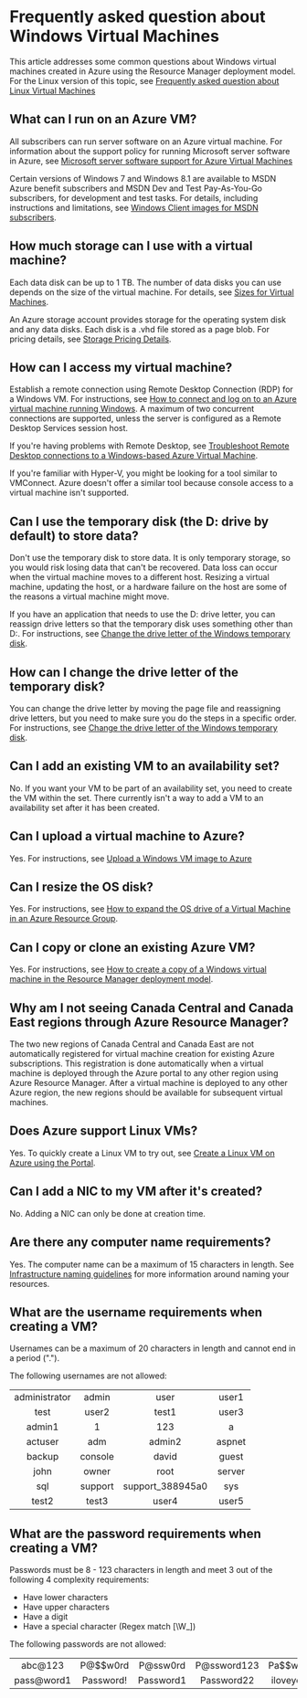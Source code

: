 <properties
	pageTitle="FAQ for Windows VMs | Azure"
	description="Provides answers to some of the common questions about Windows virtual machines created with the Resource Manager model."
	services="virtual-machines-windows"
	documentationCenter=""
	authors="cynthn"
	manager="timlt"
	editor=""
	tags="azure-resource-management"/>

<tags
	ms.service="virtual-machines-windows"
	ms.workload="infrastructure-services"
	ms.tgt_pltfrm="vm-windows"
	ms.devlang="na"
	ms.topic="article"
	ms.date="08/16/2016"
	wacn.date=""
	ms.author="cynthn"/>

# Frequently asked question about Windows Virtual Machines 


This article addresses some common questions about Windows virtual machines created in Azure using the Resource Manager deployment model. For the Linux version of this topic, see [Frequently asked question about Linux Virtual Machines](/documentation/articles/virtual-machines-linux-faq/)

## What can I run on an Azure VM?

All subscribers can run server software on an Azure virtual machine. For information about the support policy for running Microsoft server software in Azure, see [Microsoft server software support for Azure Virtual Machines](https://support.microsoft.com/kb/2721672)

Certain versions of Windows 7 and Windows 8.1 are available to MSDN Azure benefit subscribers and MSDN Dev and Test Pay-As-You-Go subscribers, for development and test tasks. For details, including instructions and limitations, see [Windows Client images for MSDN subscribers](http://azure.microsoft.com/blog/2014/05/29/windows-client-images-on-azure/). 


## How much storage can I use with a virtual machine?

Each data disk can be up to 1 TB. The number of data disks you can use depends on the size of the virtual machine. For details, see [Sizes for Virtual Machines](/documentation/articles/virtual-machines-windows-sizes/).

An Azure storage account provides storage for the operating system disk and any data disks. Each disk is a .vhd file stored as a page blob. For pricing details, see [Storage Pricing Details](/pricing/details/storage/).


## How can I access my virtual machine?

Establish a remote connection using Remote Desktop Connection (RDP) for a Windows VM. For instructions, see [How to connect and log on to an Azure virtual machine running Windows](/documentation/articles/virtual-machines-windows-connect-logon/). A maximum of two concurrent connections are supported, unless the server is configured as a Remote Desktop Services session host.  


If you're having problems with Remote Desktop, see [Troubleshoot Remote Desktop connections to a Windows-based Azure Virtual Machine](/documentation/articles/virtual-machines-windows-troubleshoot-rdp-connection/). 

If you're familiar with Hyper-V, you might be looking for a tool similar to VMConnect. Azure doesn't offer a similar tool because console access to a virtual machine isn't supported.

## Can I use the temporary disk (the D: drive by default) to store data?

Don't use the temporary disk to store data. It is only temporary storage, so you would risk losing data that can't be recovered. Data loss can occur when the virtual machine moves to a different host. Resizing a virtual machine, updating the host, or a hardware failure on the host are some of the reasons a virtual machine might move.

If you have an application that needs to use the D: drive letter, you can reassign drive letters so that the temporary disk uses something other than D:. For instructions, see [Change the drive letter of the Windows temporary disk](/documentation/articles/virtual-machines-windows-classic-change-drive-letter/).

## How can I change the drive letter of the temporary disk?

You can change the drive letter by moving the page file and reassigning drive letters, but you need to make sure you do the steps in a specific order. For instructions, see [Change the drive letter of the Windows temporary disk](/documentation/articles/virtual-machines-windows-classic-change-drive-letter/).

## Can I add an existing VM to an availability set?

No. If you want your VM to be part of an availability set, you need to create the VM within the set. There currently isn't a way to add a VM to an availability set after it has been created.

## Can I upload a virtual machine to Azure?

Yes. For instructions, see [Upload a Windows VM image to Azure ](/documentation/articles/virtual-machines-windows-upload-image/)

## Can I resize the OS disk?

Yes. For instructions, see [How to expand the OS drive of a Virtual Machine in an Azure Resource Group](/documentation/articles/virtual-machines-windows-expand-os-disk/).

## Can I copy or clone an existing Azure VM?

Yes. For instructions, see [How to create a copy of a Windows virtual machine in the Resource Manager deployment model](/documentation/articles/virtual-machines-windows-vhd-copy/).

## Why am I not seeing Canada Central and Canada East regions through Azure Resource Manager?

The two new regions of Canada Central and Canada East are not automatically registered for virtual machine creation for existing Azure subscriptions. This registration is done automatically when a virtual machine is deployed through the Azure portal to any other region using Azure Resource Manager. After a virtual machine is deployed to any other Azure region, the new regions should be available for subsequent virtual machines.

## Does Azure support Linux VMs?

Yes. To quickly create a Linux VM to try out, see [Create a Linux VM on Azure using the Portal](/documentation/articles/virtual-machines-linux-quick-create-portal/).

## Can I add a NIC to my VM after it's created?

No. Adding a NIC can only be done at creation time.

## Are there any computer name requirements?

Yes. The computer name can be a maximum of 15 characters in length. See [Infrastructure naming guidelines](/documentation/articles/virtual-machines-windows-infrastructure-naming-guidelines/) for more information around naming your resources.

## What are the username requirements when creating a VM?

Usernames can be a maximum of 20 characters in length and cannot end in a period ("."). 

The following usernames are not allowed:

<table>
	<tr>
		<td style="text-align:center">administrator </td><td style="text-align:center"> admin </td><td style="text-align:center"> user </td><td style="text-align:center"> user1</td>
	</tr>
	<tr>
		<td style="text-align:center">test </td><td style="text-align:center"> user2 </td><td style="text-align:center"> test1 </td><td style="text-align:center"> user3</td>
	</tr>
	<tr>
		<td style="text-align:center">admin1 </td><td style="text-align:center"> 1 </td><td style="text-align:center"> 123 </td><td style="text-align:center"> a</td>
	</tr>
	<tr>
		<td style="text-align:center">actuser  </td><td style="text-align:center"> adm </td><td style="text-align:center"> admin2 </td><td style="text-align:center"> aspnet</td>
	</tr>
	<tr>
		<td style="text-align:center">backup </td><td style="text-align:center"> console </td><td style="text-align:center"> david </td><td style="text-align:center"> guest</td>
	</tr>
	<tr>
		<td style="text-align:center">john </td><td style="text-align:center"> owner </td><td style="text-align:center"> root </td><td style="text-align:center"> server</td>
	</tr>
	<tr>
		<td style="text-align:center">sql </td><td style="text-align:center"> support </td><td style="text-align:center"> support_388945a0 </td><td style="text-align:center"> sys</td>
	</tr>
	<tr>
		<td style="text-align:center">test2 </td><td style="text-align:center"> test3 </td><td style="text-align:center"> user4 </td><td style="text-align:center"> user5</td>
	</tr>
</table>

## What are the password requirements when creating a VM?

Passwords must be 8 - 123 characters in length and meet 3 out of the following 4 complexity requirements:

- Have lower characters
- Have upper characters
- Have a digit
- Have a special character (Regex match [\W_])

The following passwords are not allowed:

<table>
	<tr>
		<td style="text-align:center">abc@123</td><td style="text-align:center">P@$$w0rd</td><td style="text-align:center">P@ssw0rd</td><td style="text-align:center">P@ssword123</td><td style="text-align:center">Pa$$word</td>
	</tr>
	<tr>
		<td style="text-align:center">pass@word1</td><td style="text-align:center">Password!</td><td style="text-align:center">Password1</td><td style="text-align:center">Password22</td><td style="text-align:center">iloveyou!</td>
	</tr>
</table>
